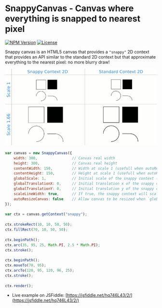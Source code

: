 # SnappyCanvas - Canvas where everything is snapped to nearest pixel

[![NPM Version](http://img.shields.io/npm/v/snappy-canvas.svg?style=flat)](https://www.npmjs.com/package/snappy-canvas)
[![License](http://img.shields.io/npm/l/snappy-canvas.svg?style=flat)](https://github.com/wanadev/snappy-canvas/blob/master/LICENSE)

Snappy canvas is an HTML5 canvas that provides a `"snappy"` 2D context that
provides an API similar to the standard 2D context but that approximate
everything to the nearest pixel: no more blurry draw!

![Snappy Context 2D vs Standard Context 2D](./render-example.png)

```javascript
var canvas = new SnappyCanvas({
    width: 300,                // Canvas real width
    height: 300,               // Canvas real height
    contentWidth: 150,         // Width at scale 1 (usefull when autoResize = true)
    contentHeight: 150,        // Height at scale 1 (usefull when autoResize = true)
    globalScale: 1,            // Initial scale of the snappy context (default 1)
    globalTranslationX: 0,     // Initial translation x of the snappy context (default 0)
    globalTranslationY: 0,     // Initial translation y of the snappy context (default 0)
    scaleLineWidth: true,      // If true, the snappy context will scale the line width according to scale (default true)
    autoResizeCanvas: false    // Allow canvas to be resized when `globalScale` changes
});

var ctx = canvas.getContext("snappy");

ctx.strokeRect(10, 10, 50, 50);
ctx.fillRect(70, 10, 50, 50);

ctx.beginPath();
ctx.arc(35, 95, 25, Math.PI, 2.5 * Math.PI);
ctx.stroke();

ctx.beginPath();
ctx.moveTo(70, 95);
ctx.arcTo(120, 95, 120, 96, 25);
ctx.stroke();

ctx.render();
```

* Live example on JSFiddle: [https://jsfiddle.net/hq746L43/2/](https://jsfiddle.net/hq746L43/2/)


